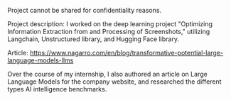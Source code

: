 Project cannot be shared for confidentiality reasons. 

Project description: I worked on the deep learning project "Optimizing Information Extraction from and Processing
of Screenshots," utilizing Langchain, Unstructured library, and Hugging Face library.

Article: https://www.nagarro.com/en/blog/transformative-potential-large-language-models-llms

Over the course of my internship, I also  authored an article on Large Language Models for the company website, and researched the different types AI intelligence benchmarks. 
